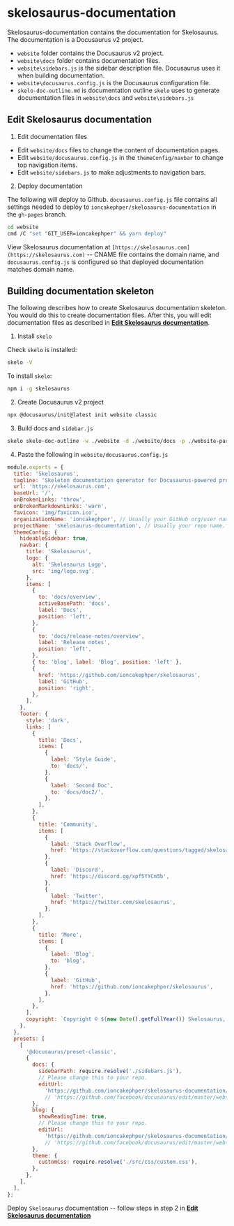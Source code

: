 # skelosaurus-documentation

Skelosaurus-documentation contains the documentation for Skelosaurus. The documentation is a Docusaurus v2 project.

- `website` folder contains the Docusaurus v2 project.
- `website\docs` folder contains documentation files.
- `website\sidebars.js` is the sidebar description file. Docusaurus uses it when building documentation.
- `website\docusaurus.config.js` is the Docusaurus configuration file.
- `skelo-doc-outline.md` is documentation outline `skelo` uses to generate documentation files in `website\docs` and `website\sidebars.js`

## Edit Skelosaurus documentation

1. Edit documentation files

- Edit `website/docs` files to change the content of documentation pages.
- Edit `website/docusaurus.config.js` in the `themeConfig/navbar` to change top navigation items.
- Edit `website/sidebars.js` to make adjustments to navigation bars.

2. Deploy documentation

The following will deploy to Github. `docusaurus.config.js` file contains all settings needed to deploy to `ioncakephper/skelosaurus-documentation` in the `gh-pages` branch.

```bash
cd website
cmd /C "set "GIT_USER=ioncakephper" && yarn deploy"
```

View Skelosaurus documentation at `[https://skelosaurus.com](https://skelosaurus.com)` -- CNAME file contains the domain name, and `docusaurus.config.js` is configured so that deployed documentation matches domain name.

## Building documentation skeleton

The following describes how to create Skelosaurus documentation skeleton. You would do this to create documentation files. After this, you will edit documentation files as described in [**Edit Skelosaurus documentation**](#edit-skelosaurus-documentation).

1. Install `skelo`

Check `skelo` is installed:

```bash
skelo -V
```

To install `skelo`:

```bash
npm i -g skelosaurus
```

2. Create Docusaurus v2 project

```bash
npx @docusaurus/init@latest init website classic
```

3. Build docs and `sidebar.js`

```bash
skelo skelo-doc-outline -w ./website -d ./website/docs -p ./website-parts
```

4. Paste the following in `website/docusaurus.config.js`

```js
module.exports = {
  title: 'Skelosaurus',
  tagline: 'Skeleton documentation generator for Docusaurus-powered projects',
  url: 'https://skelosaurus.com',
  baseUrl: '/',
  onBrokenLinks: 'throw',
  onBrokenMarkdownLinks: 'warn',
  favicon: 'img/favicon.ico',
  organizationName: 'ioncakephper', // Usually your GitHub org/user name.
  projectName: 'skelosaurus-documentation', // Usually your repo name.
  themeConfig: {
    hideableSidebar: true,
    navbar: {
      title: 'Skelosaurus',
      logo: {
        alt: 'Skelosaurus Logo',
        src: 'img/logo.svg',
      },
      items: [
        {
          to: 'docs/overview',
          activeBasePath: 'docs',
          label: 'Docs',
          position: 'left',
        },
        {
          to: 'docs/release-notes/overview',
          label: 'Release notes',
          position: 'left',
        },
        { to: 'blog', label: 'Blog', position: 'left' },
        {
          href: 'https://github.com/ioncakephper/skelosaurus',
          label: 'GitHub',
          position: 'right',
        },
      ],
    },
    footer: {
      style: 'dark',
      links: [
        {
          title: 'Docs',
          items: [
            {
              label: 'Style Guide',
              to: 'docs/',
            },
            {
              label: 'Second Doc',
              to: 'docs/doc2/',
            },
          ],
        },
        {
          title: 'Community',
          items: [
            {
              label: 'Stack Overflow',
              href: 'https://stackoverflow.com/questions/tagged/skelosaurus',
            },
            {
              label: 'Discord',
              href: 'https://discord.gg/xpf5YYCm5b',
            },
            {
              label: 'Twitter',
              href: 'https://twitter.com/skelosaurus',
            },
          ],
        },
        {
          title: 'More',
          items: [
            {
              label: 'Blog',
              to: 'blog',
            },
            {
              label: 'GitHub',
              href: 'https://github.com/ioncakephper/skelosaurus',
            },
          ],
        },
      ],
      copyright: `Copyright © ${new Date().getFullYear()} Skelosaurus, Inc. Built with Docusaurus. Outlined with Skelosaurus.`,
    },
  },
  presets: [
    [
      '@docusaurus/preset-classic',
      {
        docs: {
          sidebarPath: require.resolve('./sidebars.js'),
          // Please change this to your repo.
          editUrl:
            'https://github.com/ioncakephper/skelosaurus-documentation/edit/master/website/',
            // 'https://github.com/facebook/docusaurus/edit/master/website/',
        },
        blog: {
          showReadingTime: true,
          // Please change this to your repo.
          editUrl:
            'https://github.com/ioncakephper/skelosaurus-documentation/edit/master/website/',
            // 'https://github.com/facebook/docusaurus/edit/master/website/blog/',
        },
        theme: {
          customCss: require.resolve('./src/css/custom.css'),
        },
      },
    ],
  ],
};

```

Deploy `Skelosaurus` documentation -- follow steps in step 2 in [**Edit Skelosaurus documentation**](#edit-skelosaurus-documentation)


